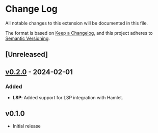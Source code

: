 # Change Log

All notable changes to this extension will be documented in this file.

The format is based on [Keep a Changelog](https://keepachangelog.com/en/1.0.0/),
and this project adheres to [Semantic Versioning](https://semver.org/spec/v2.0.0.html).

## [Unreleased]

## [v0.2.0](https://github.com/stackus/hamlet/compare/v0.1.0...v0.2.0) - 2024-02-01

### Added
- **LSP**: Added support for LSP integration with Hamlet.

## v0.1.0

- Initial release